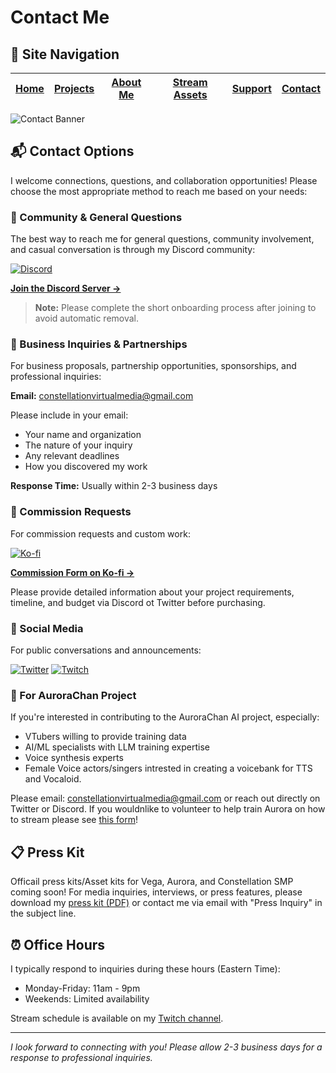 # Contact Me

## 📑 Site Navigation

| [Home](README.md) | [Projects](projects.md) | [About Me](about.md) | [Stream Assets](stream-assets.md) | [Support](support.md) | [Contact](contact.md) |
|-------------------|-------------------------|----------------------|----------------------------------|------------------------|------------------------|

![Contact Banner](https://via.placeholder.com/800x400?text=Contact+Me)

## 📬 Contact Options

I welcome connections, questions, and collaboration opportunities! Please choose the most appropriate method to reach me based on your needs:

### 🤝 Community & General Questions

The best way to reach me for general questions, community involvement, and casual conversation is through my Discord community:

[![Discord](https://img.shields.io/badge/Discord-5865F2?style=for-the-badge&logo=discord&logoColor=white)](https://discord.gg/UPQgsszwZA)

**[Join the Discord Server →](https://discord.gg/UPQgsszwZA)**

> **Note:** Please complete the short onboarding process after joining to avoid automatic removal.

### 💼 Business Inquiries & Partnerships

For business proposals, partnership opportunities, sponsorships, and professional inquiries:

**Email:** constellationvirtualmedia@gmail.com

Please include in your email:
- Your name and organization
- The nature of your inquiry
- Any relevant deadlines
- How you discovered my work

**Response Time:** Usually within 2-3 business days

### 🎨 Commission Requests

For commission requests and custom work:

[![Ko-fi](https://img.shields.io/badge/Ko--fi-F16061?style=for-the-badge&logo=ko-fi&logoColor=white)](https://ko-fi.com/vegalyrae)

**[Commission Form on Ko-fi →](https://ko-fi.com/vegalyrae)**

Please provide detailed information about your project requirements, timeline, and budget via Discord ot Twitter before purchasing.

### 📱 Social Media

For public conversations and announcements:

[![Twitter](https://img.shields.io/badge/Twitter-1DA1F2?style=for-the-badge&logo=twitter&logoColor=white)](https://x.com/VegaLyraeVT)
[![Twitch](https://img.shields.io/badge/Twitch-9146FF?style=for-the-badge&logo=twitch&logoColor=white)](https://twitch.tv/vegalyraebard)

### 🤖 For AuroraChan Project

If you're interested in contributing to the AuroraChan AI project, especially:
- VTubers willing to provide training data
- AI/ML specialists with LLM training expertise
- Voice synthesis experts
- Female Voice actors/singers intrested in creating a voicebank for TTS and Vocaloid.

Please email: constellationvirtualmedia@gmail.com or reach out directly on Twitter or Discord.
If you wouldnlike to volunteer to help train Aurora on how to stream please see [this form](https://docs.google.com/forms/d/1wk8xr39PAWbq1H_wXJwZhetltHBV6Uys6AlFa97b1tA)!

## 📋 Press Kit

Officail press kits/Asset kits for Vega, Aurora, and Constellation SMP coming soon!
For media inquiries, interviews, or press features, please download my [press kit (PDF)]() or contact me via email with "Press Inquiry" in the subject line.

## ⏰ Office Hours

I typically respond to inquiries during these hours (Eastern Time):
- Monday-Friday: 11am - 9pm
- Weekends: Limited availability

Stream schedule is available on my [Twitch channel](https://twitch.tv/vegalyraebard).

---

*I look forward to connecting with you! Please allow 2-3 business days for a response to professional inquiries.*
